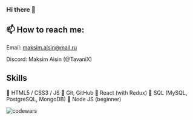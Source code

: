 ### Hi there 👋

## 📫 How to reach me:

Email: maksim.aisin@mail.ru

Discord: Maksim Aisin (@TavaniX)

## Skills
🌱 HTML5 / CSS3 / JS
🌱 Git, GitHub
🌱 React (with Redux)
🌱 SQL (MySQL, PostgreSQL, MongoDB)
🌱 Node JS (beginner)

![codewars](https://www.codewars.com/users/TavaniX/badges/micro)


<!--
**TavaniX/TavaniX** is a ✨ _special_ ✨ repository because its `README.md` (this file) appears on your GitHub profile.

Here are some ideas to get you started:

- 🔭 I’m currently working on ...
- 🌱 I’m currently learning ...
- 👯 I’m looking to collaborate on ...
- 🤔 I’m looking for help with ...
- 💬 Ask me about ...
- 📫 How to reach me: ...
- 😄 Pronouns: ...
- ⚡ Fun fact: ...
-->
